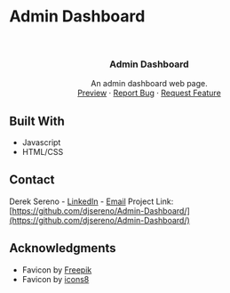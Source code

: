# Admin Dashboard

<div id="top"></div>

<!-- PROJECT LOGO -->
<br />
<div align="center">

<h3 align="center">Admin Dashboard</h3>

  <p align="center">
    An admin dashboard web page.
    <br />
    <a href="https://djsereno.github.io/Admin-Dashboard/">Preview</a>
    ·
    <a href="https://github.com/djsereno/Admin-Dashboard/issues">Report Bug</a>
    ·
    <a href="https://github.com/djsereno/Admin-Dashboard/issues">Request Feature</a>
  </p>
</div>

## Built With

- Javascript
- HTML/CSS

## Contact

Derek Sereno - [LinkedIn](https://www.linkedin.com/in/dereksereno/) - [Email](mailto:djsereno91@gmail.com)
Project Link: [https://github.com/djsereno/Admin-Dashboard/](https://github.com/djsereno/Admin-Dashboard/)

## Acknowledgments

- Favicon by [Freepik](https://freepik.com/)
- Favicon by [icons8](https://icons8.com/)
